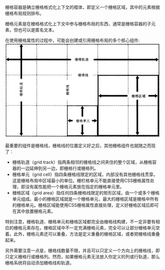 栅格容器是确立栅格格式化上下文的框体，即定义一个栅格区域，其中的元素根据栅格布局规则排布。

栅格元素是在栅格格式化上下文中参与栅格布局的东西，通常是栅格容器的子元素，但也可以是匿名文本。

在使用栅格属性的过程中，可能会创建或引用栅格布局的多个核心组件:
![](栅格布局的核心组件.png)

最重要的组件是栅格线，栅格线的位置定义好之后，其他栅格组件也就随之而现了：

* 栅格轨道（grid track）指两条相邻的栅格线之间夹住的整个区域，从栅格容器的一边延伸到另一边，即栅格行或栅格列。
* 栅格单元（grid cell）指四条栅格线限定的区域，内部没有其他栅格线贯穿。这是栅格布局中区域最小的单位。栅栏格单元不能直接使用CSS栅格属性处理，即没有属性能把一个栅格元素放在指定的栅格单元里。
* 栅格区域（grid area）指任何四条栅格线限定的矩形区域，由一个或多个栅格单元组成。最小的栅格区域就是一个栅格单元，最大的栅格区域是栅格中所有的栅格单元。栅格区域能使用CSS栅格属性直接处理，定义好栅格区域后即可在其中放置栅格元素。

特别注意，栅格轨道、栅格单元和栅格区域都完全由栅格线构建，不一定非要有相应的栅格元素存在。栅格区域中不一定充满栅格元素，完全可以让部分栅格单元空着。此外，栅格元素还可以重叠，方法是定义重叠的栅格区域，或者把栅格线重叠起来。

另外需要注意一点是，栅格线数量不限，并且可以只定义一个方向上的栅格线，即只定义栅格行或栅格列。然而，如果栅格元素无法放入你定义的列或行轨道，那么栅格系统将自动添加栅格线和轨道。
